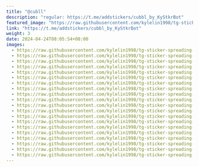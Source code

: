 ```yaml
---
title: "@cubll"
description: "regular: https://t.me/addstickers/cubbl_by_KyStkrBot"
featured_image: "https://raw.githubusercontent.com/kylelin1998/tg-sticker-spreading-worldwide-images/main/img/da1d58fa-6cc1-44d3-aaed-1d4d9b73fff7.jpg"
link: "https://t.me/addstickers/cubbl_by_KyStkrBot"
weight: 3
date: 2024-04-24T08:05:54+08:00
images:
  - https://raw.githubusercontent.com/kylelin1998/tg-sticker-spreading-worldwide-images/main/img/da1d58fa-6cc1-44d3-aaed-1d4d9b73fff7.jpg
  - https://raw.githubusercontent.com/kylelin1998/tg-sticker-spreading-worldwide-images/main/img/8ee57635-bde3-4128-b56a-52ea68ed9c9c.jpg
  - https://raw.githubusercontent.com/kylelin1998/tg-sticker-spreading-worldwide-images/main/img/0bf62d23-aac5-47fd-88ae-3e2b958b2417.jpg
  - https://raw.githubusercontent.com/kylelin1998/tg-sticker-spreading-worldwide-images/main/img/3e57e47f-9180-4cc4-8b8c-24089322f142.jpg
  - https://raw.githubusercontent.com/kylelin1998/tg-sticker-spreading-worldwide-images/main/img/6c4762a4-ee42-4256-94d4-270dd891533f.jpg
  - https://raw.githubusercontent.com/kylelin1998/tg-sticker-spreading-worldwide-images/main/img/811cd5de-0841-4688-ab27-5e727403d2a6.jpg
  - https://raw.githubusercontent.com/kylelin1998/tg-sticker-spreading-worldwide-images/main/img/696a7d1d-9be8-4017-bf06-b119bbbbd9d4.jpg
  - https://raw.githubusercontent.com/kylelin1998/tg-sticker-spreading-worldwide-images/main/img/015611fe-7d53-4cea-a2cb-7e681f0e6988.jpg
  - https://raw.githubusercontent.com/kylelin1998/tg-sticker-spreading-worldwide-images/main/img/a817b6f5-ba7d-4405-b2ed-345e8e100473.jpg
  - https://raw.githubusercontent.com/kylelin1998/tg-sticker-spreading-worldwide-images/main/img/a66af6d6-13f0-441d-be18-fffa63298b90.jpg
  - https://raw.githubusercontent.com/kylelin1998/tg-sticker-spreading-worldwide-images/main/img/a7e42a83-af8a-4269-98ef-776d9bf72e15.jpg
  - https://raw.githubusercontent.com/kylelin1998/tg-sticker-spreading-worldwide-images/main/img/f880e944-8ea9-4d92-9c1b-49eef4038f5d.jpg
  - https://raw.githubusercontent.com/kylelin1998/tg-sticker-spreading-worldwide-images/main/img/8f1263c6-b132-46eb-844c-89ff6feff587.jpg
  - https://raw.githubusercontent.com/kylelin1998/tg-sticker-spreading-worldwide-images/main/img/33e7c433-4162-4996-9aa3-c3940e721e5e.jpg
  - https://raw.githubusercontent.com/kylelin1998/tg-sticker-spreading-worldwide-images/main/img/95b07627-dd27-487a-834e-6ed7e9b7b973.jpg
  - https://raw.githubusercontent.com/kylelin1998/tg-sticker-spreading-worldwide-images/main/img/73ee7ce5-ab24-40c2-a3ac-40d142c8bc79.jpg
  - https://raw.githubusercontent.com/kylelin1998/tg-sticker-spreading-worldwide-images/main/img/431a6579-e56a-46a1-9555-f698311537ae.jpg
  - https://raw.githubusercontent.com/kylelin1998/tg-sticker-spreading-worldwide-images/main/img/25b6134e-7d51-4625-bc21-b4e343f5ad36.jpg
  - https://raw.githubusercontent.com/kylelin1998/tg-sticker-spreading-worldwide-images/main/img/c139da2a-30c8-48d3-85f9-fa151809b1ca.jpg
  - https://raw.githubusercontent.com/kylelin1998/tg-sticker-spreading-worldwide-images/main/img/066d5940-fab5-4e88-befd-b630efb44577.jpg
---
```


